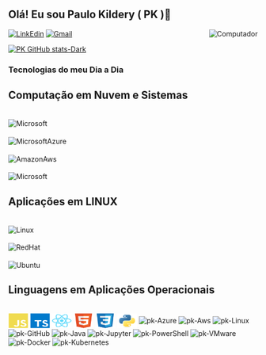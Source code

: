## Olá! Eu sou Paulo Kildery ( PK )👋

<img src="https://i.pinimg.com/originals/c5/9a/d2/c59ad2bd4ad2fbacd04017debc679ddb.gif" height="280px" align="right" alt="Computador">

[![LinkEdin](https://img.shields.io/badge/LinkedIn-0077B5?style=for-the-badge&logo=linkedin&logoColor=white)](https://www.linkedin.com/in/paulo-kildery-pk-37996346/)
[![Gmail](https://img.shields.io/badge/Gmail-D14836?style=for-the-badge&logo=gmail&logoColor=white)](https://mail.google.com/mail/u/0/?tab=rm&ogbl#inbox)


[![PK GitHub stats-Dark](https://github-readme-stats.vercel.app/api?username=PauloKildery&show_icons=true&theme=dark#gh-dark-mode-only)](https://github.com/PauloKildery/github-readme-stats#gh-dark-mode-only)



### Tecnologias do meu Dia a Dia

## Computação em Nuvem e Sistemas
<div style="display: inline_block"><br/>
<img align="center" alt="Microsoft" src="https://img.shields.io/badge/Microsoft-666666?style=for-the-badge&logo=microsoft&logoColor=white" />
</div>

<div style="display: inline_block"><br/>
<img align="center" alt="MicrosoftAzure" src="https://img.shields.io/badge/microsoft%20azure-0089D6?style=for-the-badge&logo=microsoft-azure&logoColor=whitee" />
</div>

<div style="display: inline_block"><br/>
<img align="center" alt="AmazonAws" src="https://img.shields.io/badge/Amazon_AWS-FF9900?style=for-the-badge&logo=amazonaws&logoColor=white" />
</div>

<div style="display: inline_block"><br/>
<img align="center" alt="Microsoft" src="https://img.shields.io/badge/Windows-0078D6?style=for-the-badge&logo=windows&logoColor=white" />
</div>


## Aplicações em LINUX
<div style="display: inline_block"><br/>
<img align="center" alt="Linux" src="https://img.shields.io/badge/Linux-FCC624?style=for-the-badge&logo=linux&logoColor=black" />
</div>

<div style="display: inline_block"><br/>
<img align="center" alt="RedHat" src="https://img.shields.io/badge/Red%20Hat-EE0000?style=for-the-badge&logo=redhat&logoColor=white" />
</div>

<div style="display: inline_block"><br/>
<img align="center" alt="Ubuntu" src="https://img.shields.io/badge/Ubuntu-E95420?style=for-the-badge&logo=ubuntu&logoColor=white" />
</div>


## Linguagens em Aplicações Operacionais

<div style="display: inline_block"><br>
  <img align="center" alt="pk-Js" height="30" width="40" src="https://raw.githubusercontent.com/devicons/devicon/master/icons/javascript/javascript-plain.svg">
  <img align="center" alt="pk-Ts" height="30" width="40" src="https://raw.githubusercontent.com/devicons/devicon/master/icons/typescript/typescript-plain.svg">
  <img align="center" alt="pk-React" height="30" width="40" src="https://raw.githubusercontent.com/devicons/devicon/master/icons/react/react-original.svg">
  <img align="center" alt="pk-HTML" height="30" width="40" src="https://raw.githubusercontent.com/devicons/devicon/master/icons/html5/html5-original.svg">
  <img align="center" alt="pk-CSS" height="30" width="40" src="https://raw.githubusercontent.com/devicons/devicon/master/icons/css3/css3-original.svg">
  <img align="center" alt="pk-Python" height="30" width="40" src="https://raw.githubusercontent.com/devicons/devicon/master/icons/python/python-original.svg">
  <img align="center" alt="pk-Azure" height="30" width="40" src="https://cdn.jsdelivr.net/gh/devicons/devicon@latest/icons/azure/azure-original.svg">
  <img align="center" alt="pk-Aws" height="30" width="40" src="https://cdn.jsdelivr.net/gh/devicons/devicon@latest/icons/amazonwebservices/amazonwebservices-plain-wordmark.svg">
  <img align="center" alt="pk-Linux" height="30" width="40" src="https://cdn.jsdelivr.net/gh/devicons/devicon@latest/icons/linux/linux-original.svg">
  <img align="center" alt="pk-GitHub" height="30" width="40" src="https://cdn.jsdelivr.net/gh/devicons/devicon@latest/icons/githubactions/githubactions-original.svg">
  <img align="center" alt="pk-Java" height="30" width="40" src="https://cdn.jsdelivr.net/gh/devicons/devicon@latest/icons/java/java-original-wordmark.svg">
  <img align="center" alt="pk-Jupyter" height="30" width="40" src="https://cdn.jsdelivr.net/gh/devicons/devicon@latest/icons/jupyter/jupyter-original-wordmark.svg">
  <img align="center" alt="pk-PowerShell" height="30" width="40" src="https://cdn.jsdelivr.net/gh/devicons/devicon@latest/icons/powershell/powershell-original.svg">
  <img align="center" alt="pk-VMware" height="30" width="40" src="https://cdn.jsdelivr.net/gh/devicons/devicon@latest/icons/vsphere/vsphere-original.svg">
  <img align="center" alt="pk-Docker" height="30" width="40" src="https://cdn.jsdelivr.net/gh/devicons/devicon@latest/icons/docker/docker-original-wordmark.svg">
  <img align="center" alt="pk-Kubernetes" height="30" width="40" src="https://cdn.jsdelivr.net/gh/devicons/devicon@latest/icons/kubernetes/kubernetes-original.svg">
  
          
          
</div>
